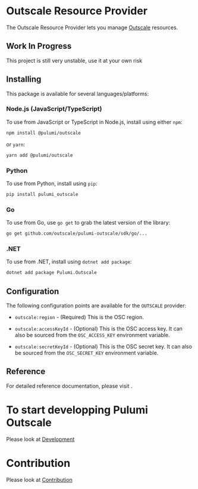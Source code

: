 # Outscale Resource Provider

The Outscale Resource Provider lets you manage [Outscale](https://fr.outscale.com/api-outscale/) resources.

## Work In Progress

This project is still very unstable, use it at your own risk

## Installing

This package is available for several languages/platforms:

### Node.js (JavaScript/TypeScript)

To use from JavaScript or TypeScript in Node.js, install using either `npm`:

```bash
npm install @pulumi/outscale
```

or `yarn`:

```bash
yarn add @pulumi/outscale
```

### Python

To use from Python, install using `pip`:

```bash
pip install pulumi_outscale
```

### Go

To use from Go, use `go get` to grab the latest version of the library:

```bash
go get github.com/outscale/pulumi-outscale/sdk/go/...
```

### .NET

To use from .NET, install using `dotnet add package`:

```bash
dotnet add package Pulumi.Outscale
```

## Configuration

The following configuration points are available for the `OUTSCALE` provider:

- `outscale:region` - (Required) This is the OSC region.

- `outscale:accessKeyId` - (Optional) This is the OSC access key. It can also be sourced from the
  `OSC_ACCESS_KEY` environment variable.
- `outscale:secretKeyId` - (Optional) This is the OSC secret key. It can also be sourced from the
  `OSC_SECRET_KEY` environment variable.

## Reference

For detailed reference documentation, please visit .


# To start developping Pulumi Outscale
Please look at [Development](./docs/developement.md)

# Contribution
Please look at [Contribution](./docs/contributing.md)




